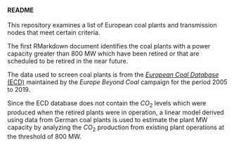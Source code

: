 **README**  
<br>
This repository examines a list of European coal plants and transmission nodes that meet certain criteria.

The first RMarkdown document identifies the coal plants with a power capacity greater than 800 MW which have been retired or that are scheduled to be retired in the near future.

The data used to screen coal plants is from the [*European Coal Database* (ECD)](https://beyond-coal.eu/database/) maintained by the *Europe Beyond Coal* campaign for the period 2005 to 2019. 

Since the ECD database does not contain the $CO_2$ levels which were produced when the retired plants were in operation, a linear model derived using data from German coal plants is used to estimate the plant MW capacity by analyzing the $CO_2$ production from existing plant operations at the threshold of 800 MW.  


